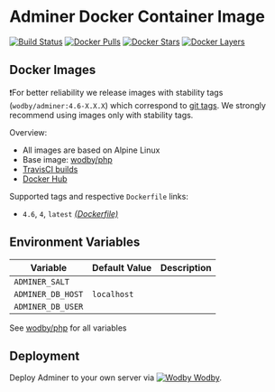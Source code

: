 # Adminer Docker Container Image

[![Build Status](https://travis-ci.org/wodby/adminer.svg?branch=master)](https://travis-ci.org/wodby/adminer)
[![Docker Pulls](https://img.shields.io/docker/pulls/wodby/adminer.svg)](https://hub.docker.com/r/wodby/adminer)
[![Docker Stars](https://img.shields.io/docker/stars/wodby/adminer.svg)](https://hub.docker.com/r/wodby/adminer)
[![Docker Layers](https://images.microbadger.com/badges/image/wodby/adminer.svg)](https://microbadger.com/images/wodby/adminer)

## Docker Images

❗For better reliability we release images with stability tags (`wodby/adminer:4.6-X.X.X`) which correspond to [git tags](https://github.com/wodby/adminer/releases). We strongly recommend using images only with stability tags. 

Overview:

* All images are based on Alpine Linux
* Base image: [wodby/php](https://github.com/wodby/php)
* [TravisCI builds](https://travis-ci.org/wodby/adminer) 
* [Docker Hub](https://hub.docker.com/r/wodby/adminer)

Supported tags and respective `Dockerfile` links:

* `4.6`, `4`, `latest` [_(Dockerfile)_](https://github.com/wodby/adminer/tree/master/Dockerfile)

## Environment Variables

| Variable           | Default Value | Description |
| ------------------ | ------------- | ----------- |
| `ADMINER_SALT`     |               |             |
| `ADMINER_DB_HOST`  | `localhost`   |             |
| `ADMINER_DB_USER`  |               |             |

See [wodby/php](https://github.com/wodby/php) for all variables

## Deployment

Deploy Adminer to your own server via [![Wodby](https://www.google.com/s2/favicons?domain=wodby.com) Wodby](https://wodby.com).
